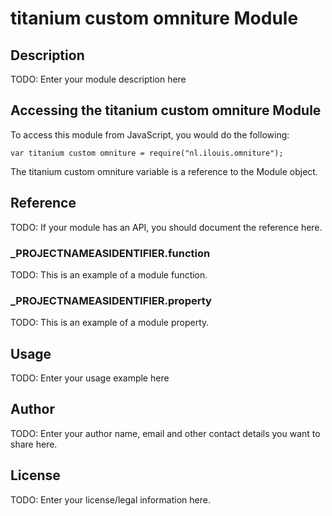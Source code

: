 # titanium custom omniture Module

## Description

TODO: Enter your module description here

## Accessing the titanium custom omniture Module

To access this module from JavaScript, you would do the following:

	var titanium custom omniture = require("nl.ilouis.omniture");

The titanium custom omniture variable is a reference to the Module object.	

## Reference

TODO: If your module has an API, you should document
the reference here.

### ___PROJECTNAMEASIDENTIFIER__.function

TODO: This is an example of a module function.

### ___PROJECTNAMEASIDENTIFIER__.property

TODO: This is an example of a module property.

## Usage

TODO: Enter your usage example here

## Author

TODO: Enter your author name, email and other contact
details you want to share here. 

## License

TODO: Enter your license/legal information here.
